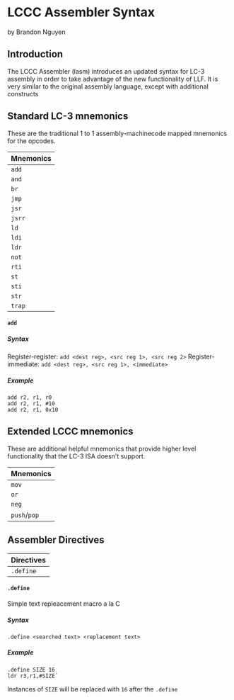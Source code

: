 # LCCC Assembler Syntax
by Brandon Nguyen

## Introduction
The LCCC Assembler (lasm) introduces an updated syntax
for LC-3 assembly in order to take advantage of the new
functionality of LLF. It is very similar to the original
assembly language, except with additional constructs

## Standard LC-3 mnemonics
These are the traditional 1 to 1 assembly-machinecode mapped mnemonics for the opcodes.

| Mnemonics   |
|:------------|
| `add`       |
| `and`       |
| `br`        |
| `jmp`       |
| `jsr`       |
| `jsrr`      |
| `ld`        |
| `ldi`       |
| `ldr`       |
| `not`       |
| `rti`       |
| `st`        |
| `sti`       |
| `str`       |
| `trap`      |

#### `add`
##### Syntax
Register-register: `add <dest reg>, <src reg 1>, <src reg 2>`
Register-immediate: `add <dest reg>, <src reg 1>, <immediate>`
##### Example
```
add r2, r1, r0
add r2, r1, #10
add r2, r1, 0x10
```

## Extended LCCC mnemonics
These are additional helpful mnemonics that provide higher level functionality that the LC-3 ISA doesn't support.

| Mnemonics    |
|:-------------|
| `mov`        |
| `or`         |
| `neg`        |
| `push`/`pop` |

## Assembler Directives
| Directives |
|:-----------|
| `.define`  |

#### `.define`
Simple text repleacement macro a la C
##### Syntax
`.define <searched text> <replacement text>`
##### Example
```
.define SIZE 16
ldr r3,r1,#SIZE`
```
Instances of `SIZE` will be replaced with `16` after the `.define`
